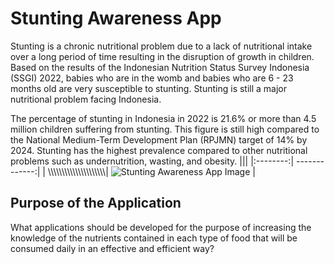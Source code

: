 
# Stunting Awareness App

Stunting is a chronic nutritional problem due to a lack of nutritional intake over a long period of time resulting in the disruption of growth in children. Based on the results of the Indonesian Nutrition Status Survey Indonesia (SSGI) 2022, babies who are in the womb and babies who are 6 - 23 months old are very susceptible to stunting. Stunting is still a major nutritional problem facing Indonesia. 

The percentage of stunting in Indonesia in 2022 is 21.6% or more than 4.5 million children suffering from stunting. This figure is still high compared to the National Medium-Term Development Plan (RPJMN) target of 14% by 2024. Stunting has the highest prevalence compared to other nutritional problems such as undernutrition, wasting, and obesity.
|||
|:--------:| -------------:|
| \\\\\\\\\\\\\\\\\\\\\\\\\\\\\\\\\\\\\\\\\\\| ![Stunting Awareness App Image](https://i.ibb.co/HrxDmLw/bit-ly.png) |

## Purpose of the Application

What applications should be developed for the purpose of increasing the knowledge of the nutrients contained in each type of food that will be consumed daily in an effective and efficient way?
